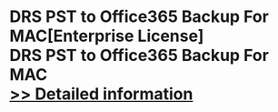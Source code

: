 # DRS PST to Office365 Backup For MAC[Enterprise License]<br />DRS PST to Office365 Backup For MAC<br />[>> Detailed information](https://secure.shareit.com/shareit/product.html?productid=301004983&affiliateid=200057808)